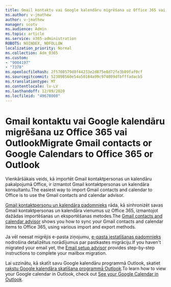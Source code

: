 ```yaml
---
title: Gmail kontaktu vai Google kalendāru migrēšana uz Office 365 vai Outlook
ms.author: v-jmathew
author: v-jmathew
manager: scotv
ms.audience: Admin
ms.topic: article
ms.service: o365-administration
ROBOTS: NOINDEX, NOFOLLOW
localization_priority: Normal
ms.collection: Adm_O365
ms.custom:
- "9004197"
- "7378"
ms.openlocfilehash: 2f5708579d8f44233e2d875e0d72fe3b09faf9cf
ms.sourcegitcommit: 523098560e54a50184a99c974809dfbfffadacb5
ms.translationtype: MT
ms.contentlocale: lv-LV
ms.lasthandoff: 12/09/2020
ms.locfileid: "49678008"
---
```

# <a name="migrate-gmail-contacts-or-google-calendars-to-office-365-or-outlook"></a><span data-ttu-id="3e223-102">Gmail kontaktu vai Google kalendāru migrēšana uz Office 365 vai Outlook</span><span class="sxs-lookup"><span data-stu-id="3e223-102">Migrate Gmail contacts or Google Calendars to Office 365 or Outlook</span></span>

<span data-ttu-id="3e223-103">Vienkāršākais veids, kā importēt Gmail kontaktpersonas un kalendāru pakalpojumā Office, ir izmantot Gmail kontaktpersonas un kalendāra konsultantu.</span><span class="sxs-lookup"><span data-stu-id="3e223-103">The easiest way to import Gmail contacts and calendar to Office is to use the Gmail contacts and calendar advisor.</span></span>

<span data-ttu-id="3e223-104">[Gmail kontaktpersonu un kalendāra padomnieks](https://go.microsoft.com/fwlink/?linkid=2134386) rāda, kā sinhronizēt savas Gmail kontaktpersonas un kalendāra vienumus uz Office 365, izmantojot dažādas importēšanas un eksportēšanas metodes.</span><span class="sxs-lookup"><span data-stu-id="3e223-104">The [Gmail contacts and calendar advisor](https://go.microsoft.com/fwlink/?linkid=2134386) shows you how to sync your ‎Gmail‎ contacts and calendar items to ‎Office 365‎, using various import and export methods.</span></span>

<span data-ttu-id="3e223-105">Ja vēl neesat migrējis e-pasta ziņojumu, [e-pasta iestatīšanas padomnieks](https://go.microsoft.com/fwlink/?linkid=2133951) nodrošina detalizētus norādījumus par pastkastes migrāciju.</span><span class="sxs-lookup"><span data-stu-id="3e223-105">If you haven't migrated your email yet, the [Email setup advisor](https://go.microsoft.com/fwlink/?linkid=2133951) provides step-by-step instructions to complete your mailbox migration.</span></span>

<span data-ttu-id="3e223-106">Lai uzzinātu, kā skatīt savu Google kalendāru programmā Outlook, skatiet [rakstu Google kalendāra skatīšana programmā Outlook](https://go.microsoft.com/fwlink/?linkid=2083939).</span><span class="sxs-lookup"><span data-stu-id="3e223-106">To learn how to view your Google calendar in Outlook, check out [See your Google Calendar in Outlook](https://go.microsoft.com/fwlink/?linkid=2083939).</span></span>
